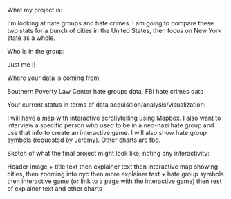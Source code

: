 What my project is:

I'm looking at hate groups and hate crimes. I am going to compare these two stats for a bunch of cities in the United States, then focus on New York state as a whole.


Who is in the group:

Just me :) 


Where your data is coming from:

Southern Poverty Law Center hate groups data, FBI hate crimes data


Your current status in terms of data acquisition/analysis/visualization:

I will have a map with interactive scrollytelling using Mapbox. I also want to interview a specific person who used to be in a neo-nazi hate group and use that info to create an interactive game. I will also show hate group symbols (requested by Jeremy). Other charts are tbd. 


Sketch of what the final project might look like, noting any interactivity:

Header image + title text
then explainer text
then interactive map showing cities, then zooming into nyc
then more explainer text + hate group symbols
then interactive game (or link to a page with the interactive game)
then rest of explainer text and other charts 
